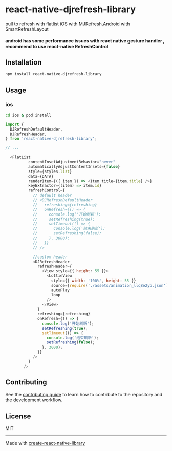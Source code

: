# react-native-djrefresh-library

pull to refresh with flatlist
iOS with MJRefresh,Android with SmartRefreshLayout

#### android has some performance issues with react native gesture handler , recommend to use react-native RefreshControl
 
## Installation

```sh
npm install react-native-djrefresh-library
```

## Usage
### ios
```sh
cd ios & pod install
```
```js
import {
  DJRefreshDefaultHeader,
  DJRefreshHeader,
} from 'react-native-djrefresh-library';

// ...

  <FlatList
          contentInsetAdjustmentBehavior="never"
          automaticallyAdjustContentInsets={false}
          style={styles.list}
          data={DATA}
          renderItem={({ item }) => <Item title={item.title} />}
          keyExtractor={(item) => item.id}
          refreshControl={
            // default header
            // <DJRefreshDefaultHeader
            //   refreshing={refreshing}
            //   onRefresh={() => {
            //     console.log('开始刷新');
            //     setRefreshing(true);
            //     setTimeout(() => {
            //       console.log('结束刷新');
            //       setRefreshing(false);
            //     }, 3000);
            //   }}
            // />

            //custom header
            <DJRefreshHeader
              refreshHeader={
                <View style={{ height: 55 }}>
                  <LottieView
                    style={{ width: '100%', height: 55 }}
                    source={require('./assets/animation_llq8e2yb.json')}
                    autoPlay
                    loop
                  />
                </View>
              }
              refreshing={refreshing}
              onRefresh={() => {
                console.log('开始刷新');
                setRefreshing(true);
                setTimeout(() => {
                  console.log('结束刷新');
                  setRefreshing(false);
                }, 3000);
              }}
            />
          }
        />
```

## Contributing

See the [contributing guide](CONTRIBUTING.md) to learn how to contribute to the repository and the development workflow.

## License

MIT

---

Made with [create-react-native-library](https://github.com/callstack/react-native-builder-bob)
